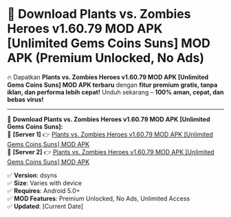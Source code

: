 # 🚀 Download Plants vs. Zombies Heroes v1.60.79 MOD APK [Unlimited Gems Coins Suns] MOD APK (Premium Unlocked, No Ads)  

🔥 Dapatkan **Plants vs. Zombies Heroes v1.60.79 MOD APK [Unlimited Gems Coins Suns] MOD APK terbaru** dengan **fitur premium gratis, tanpa iklan, dan performa lebih cepat!** Unduh sekarang – **100% aman, cepat, dan bebas virus!**  

---


🔽 **Download Plants vs. Zombies Heroes v1.60.79 MOD APK [Unlimited Gems Coins Suns]:**  
🔹 **[Server 1]** 👉 [Plants vs. Zombies Heroes v1.60.79 MOD APK [Unlimited Gems Coins Suns] MOD APK](https://apkcomod.com?title=Plants_vs._Zombies_Heroes_v1.60.79_MOD_APK_[Unlimited_Gems_Coins_Suns])  
🔹 **[Server 2]** 👉 [Plants vs. Zombies Heroes v1.60.79 MOD APK [Unlimited Gems Coins Suns] MOD APK](https://apkcomod.com?title=Plants_vs._Zombies_Heroes_v1.60.79_MOD_APK_[Unlimited_Gems_Coins_Suns])  


✅ **Version**: dsyns  
✅ **Size**: Varies with device  
✅ **Requires**: Android 5.0+  
✅ **MOD Features**: Premium Unlocked, No Ads, Unlimited Access  
✅ **Updated**: [Current Date]  